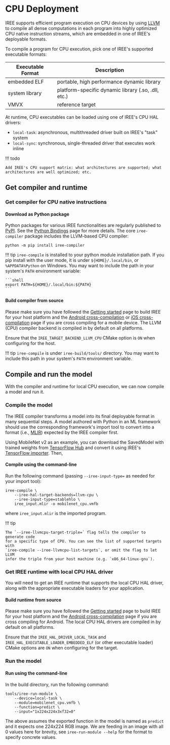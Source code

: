 # CPU Deployment

IREE supports efficient program execution on CPU devices by using
[LLVM](https://llvm.org/) to compile all dense computations in each program into
highly optimized CPU native instruction streams, which are embedded in one of
IREE's deployable formats.

To compile a program for CPU execution, pick one of IREE's supported executable
formats:

| Executable Format | Description                                           |
| ----------------- | ----------------------------------------------------- |
| embedded ELF      | portable, high performance dynamic library            |
| system library    | platform-specific dynamic library (.so, .dll, etc.)   |
| VMVX              | reference target                                      |

At runtime, CPU executables can be loaded using one of IREE's CPU HAL drivers:

* `local-task`: asynchronous, multithreaded driver built on IREE's "task"
   system
* `local-sync`: synchronous, single-threaded driver that executes work inline

!!! todo

    Add IREE's CPU support matrix: what architectures are supported; what
    architectures are well optimized; etc.

<!-- TODO(??): when to use CPU vs GPU vs other backends -->

## Get compiler and runtime

### Get compiler for CPU native instructions

#### Download as Python package

Python packages for various IREE functionalities are regularly published
to [PyPI](https://pypi.org/user/google-iree-pypi-deploy/). See the
[Python Bindings](../../reference/bindings/python.md) page for more details.
The core `iree-compiler` package includes the LLVM-based CPU compiler:

``` shell
python -m pip install iree-compiler
```

!!! tip
    `iree-compile` is installed to your python module installation path. If you
    pip install with the user mode, it is under `${HOME}/.local/bin`, or
    `%APPDATA%Python` on Windows. You may want to include the path in your
    system's `PATH` environment variable:

    ```shell
    export PATH=${HOME}/.local/bin:${PATH}
    ```

#### Build compiler from source

Please make sure you have followed the
[Getting started](../../building-from-source/getting-started.md) page to build IREE
for your host platform and the
[Android cross-compilation](../../building-from-source/android.md) or
[iOS cross-compilation](../../building-from-source/ios.md) page if you are cross
compiling for a mobile device. The LLVM (CPU) compiler backend is compiled in by
default on all platforms.

Ensure that the `IREE_TARGET_BACKEND_LLVM_CPU` CMake option is `ON` when
configuring for the host.

!!! tip
    `iree-compile` is under `iree-build/tools/` directory. You may want to
    include this path in your system's `PATH` environment variable.

## Compile and run the model

With the compiler and runtime for local CPU execution, we can now compile a
model and run it.

### Compile the model

The IREE compiler transforms a model into its final deployable format in many
sequential steps. A model authored with Python in an ML framework should use the
corresponding framework's import tool to convert into a format (i.e.,
[MLIR](https://mlir.llvm.org/)) expected by the IREE compiler first.

Using MobileNet v2 as an example, you can download the SavedModel with trained
weights from
[TensorFlow Hub](https://tfhub.dev/google/tf2-preview/mobilenet_v2/classification)
and convert it using IREE's
[TensorFlow importer](../ml-frameworks/tensorflow.md). Then,

#### Compile using the command-line

Run the following command (passing `--iree-input-type=` as needed for your
import tool):

``` shell hl_lines="2"
iree-compile \
    --iree-hal-target-backends=llvm-cpu \
    --iree-input-type=stablehlo \
    iree_input.mlir -o mobilenet_cpu.vmfb
```

where `iree_input.mlir` is the imported program.

!!! tip

    The `--iree-llvmcpu-target-triple=` flag tells the compiler to generate code
    for a specific type of CPU. You can see the list of supported targets with
    `iree-compile --iree-llvmcpu-list-targets`, or omit the flag to let LLVM
    infer the triple from your host machine (e.g. `x86_64-linux-gnu`).

### Get IREE runtime with local CPU HAL driver

You will need to get an IREE runtime that supports the local CPU HAL driver,
along with the appropriate executable loaders for your application.

#### Build runtime from source

Please make sure you have followed the
[Getting started](../../building-from-source/getting-started.md) page to build IREE
for your host platform and the
[Android cross-compilation](../../building-from-source/android.md) page if you are
cross compiling for Android. The local CPU HAL drivers are compiled in by
default on all platforms.

<!-- TODO(??): a way to verify the driver is compiled in and supported -->

Ensure that the `IREE_HAL_DRIVER_LOCAL_TASK` and
`IREE_HAL_EXECUTABLE_LOADER_EMBEDDED_ELF` (or other executable loader) CMake
options are `ON` when configuring for the target.

### Run the model

#### Run using the command-line

In the build directory, run the following command:

``` shell hl_lines="2"
tools/iree-run-module \
    --device=local-task \
    --module=mobilenet_cpu.vmfb \
    --function=predict \
    --input="1x224x224x3xf32=0"
```

The above assumes the exported function in the model is named as `predict` and
it expects one 224x224 RGB image. We are feeding in an image with all 0 values
here for brevity, see `iree-run-module --help` for the format to specify
concrete values.

<!-- TODO(??): deployment options -->

<!-- TODO(??): measuring performance -->

<!-- TODO(??): troubleshooting -->
